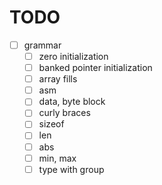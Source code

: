 # TODO
- [ ] grammar
  - [ ] zero initialization
  - [ ] banked pointer initialization
  - [ ] array fills
  - [ ] asm
  - [ ] data, byte block
  - [ ] curly braces
  - [ ] sizeof
  - [ ] len
  - [ ] abs
  - [ ] min, max
  - [ ] type with group
